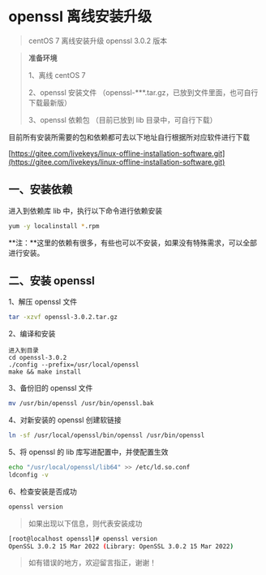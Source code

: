 # openssl 离线安装升级

> centOS 7 离线安装升级 openssl 3.0.2 版本

> **准备环境**
>
> 1、离线 centOS 7
>
> 2、openssl 安装文件 （openssl-***.tar.gz，已放到文件里面，也可自行下载最新版）
>
> 3、openssl 依赖包 （目前已放到 lib 目录中，可自行下载）

目前所有安装所需要的包和依赖都可去以下地址自行根据所对应软件进行下载

[https://gitee.com/livekeys/linux-offline-installation-software.git](https://gitee.com/livekeys/linux-offline-installation-software.git)



## 一、安装依赖

进入到依赖库 lib 中，执行以下命令进行依赖安装

```bash
yum -y localinstall *.rpm
```

**注：**这里的依赖有很多，有些也可以不安装，如果没有特殊需求，可以全部进行安装。



## 二、安装 openssl 

1、解压 openssl 文件

```bash
tar -xzvf openssl-3.0.2.tar.gz
```

2、编译和安装

```bas
进入到目录
cd openssl-3.0.2
./config --prefix=/usr/local/openssl
make && make install
```

3、备份旧的 openssl 文件

```bash
mv /usr/bin/openssl /usr/bin/openssl.bak
```

4、对新安装的 openssl 创建软链接

```bash
ln -sf /usr/local/openssl/bin/openssl /usr/bin/openssl
```

5、将 openssl 的 lib 库写进配置中，并使配置生效

```bash
echo "/usr/local/openssl/lib64" >> /etc/ld.so.conf
ldconfig -v 
```

6、检查安装是否成功

```bash
openssl version
```

> 如果出现以下信息，则代表安装成功

```bash
[root@localhost openssl]# openssl version
OpenSSL 3.0.2 15 Mar 2022 (Library: OpenSSL 3.0.2 15 Mar 2022)
```



> 如有错误的地方，欢迎留言指正，谢谢！

